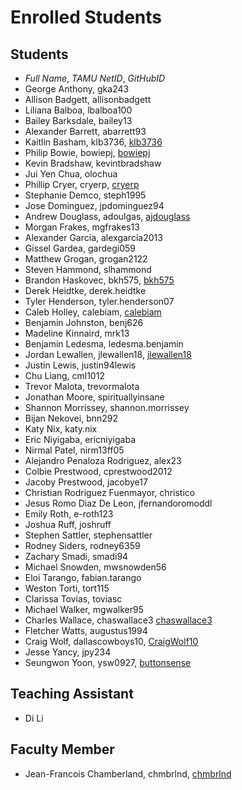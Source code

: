 # Enrolled Students


## Students

* _Full Name_, _TAMU NetID_, _GitHubID_
* George Anthony, gka243
* Allison Badgett, allisonbadgett
* Liliana Balboa, lbalboa100
* Bailey Barksdale, bailey13
* Alexander Barrett, abarrett93
* Kaitlin Basham, klb3736, [klb3736](https://github.com/klb3736/)
* Philip Bowie, bowiepj, [bowiepj](https://github.com/bowiepj/)
* Kevin Bradshaw, kevintbradshaw
* Jui Yen Chua, olochua
* Phillip Cryer, cryerp, [cryerp](https://github.com/cryerp)
* Stephanie Demco, steph1995
* Jose Dominguez, jpdominguez94
* Andrew Douglass, adoulgas, [ajdouglass](https://github.com/ajdouglass/)
* Morgan Frakes, mgfrakes13
* Alexander Garcia, alexgarcia2013
* Gissel Gardea, gardegi059
* Matthew Grogan, grogan2122
* Steven Hammond, slhammond
* Brandon Haskovec, bkh575, [bkh575](https://github.com/bkh575/)
* Derek Heidtke, derek.heidtke
* Tyler Henderson, tyler.henderson07
* Caleb Holley, calebiam, [calebiam](https://github.com/calebiam/)
* Benjamin Johnston, benj626
* Madeline Kinnaird, mrk13
* Benjamin Ledesma, ledesma.benjamin
* Jordan Lewallen, jlewallen18, [jlewallen18](https://github.com/jlewallen18/)
* Justin Lewis, justin94lewis
* Chu Liang, cml1012
* Trevor Malota, trevormalota
* Jonathan Moore, spirituallyinsane
* Shannon Morrissey, shannon.morrissey
* Bijan Nekovei, bnn292
* Katy Nix, katy.nix
* Eric Niyigaba, ericniyigaba
* Nirmal Patel, nirm13ff05
* Alejandro Penaloza Rodriguez, alex23
* Colbie Prestwood, cprestwood2012
* Jacoby Prestwood, jacobye17
* Christian Rodriguez Fuenmayor, christico
* Jesus Romo Diaz De Leon, jfernandoromoddl
* Emily Roth, e-roth123
* Joshua Ruff, joshruff
* Stephen Sattler, stephensattler
* Rodney Siders, rodney6359
* Zachary Smadi, smadi94
* Michael Snowden, mwsnowden56
* Eloi Tarango, fabian.tarango
* Weston Torti, tort115
* Clarissa Tovias, toviasc
* Michael Walker, mgwalker95
* Charles Wallace, chaswallace3 [chaswallace3](https://github.com/chaswallace3/)
* Fletcher Watts, augustus1994
* Craig Wolf, dallascowboys10, [CraigWolf10](https://github.com/CraigWolf10)
* Jesse Yancy, jpy234
* Seungwon Yoon, ysw0927, [buttonsense](https://github.com/buttonsense/)


## Teaching Assistant

* Di Li


## Faculty Member

* Jean-Francois Chamberland, chmbrlnd, [chmbrlnd](https://chmbrlnd.github.io/)

